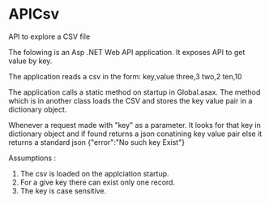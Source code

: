 # APICsv
API to explore a CSV file

The folowing is an Asp .NET Web API application. It exposes API to get value by key.

The application reads a csv in the form:
key,value
three,3
two,2
ten,10

The application calls a static method on startup in Global.asax. The method which is in another class loads the CSV and stores the key value pair in a dictionary object.

Whenever a request made with "key" as a parameter. It looks for that key in dictionary object and if found returns a json conatining key value pair else it returns a standard json {"error":"No such key Exist"}

Assumptions : 
1) The csv is loaded on the applciation startup.
2) For a give key there can exist only one record.
3) The key is case sensitive.
